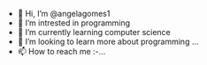 - 👋 Hi, I’m @angelagomes1
- 👀 I’m intrested in programming
- 🌱 I’m currently learning computer science
- 💞️ I’m looking to learn more about programming ...
- 📫 How to reach me :-...

<!---
angelagomes1/angelagomes1 is a ✨ special ✨ repository because its `README.md` (this file) appears on your GitHub profile.
You can click the Preview link to take a look at your changes.
--->
